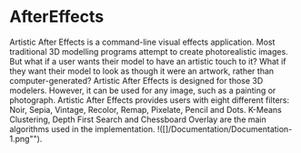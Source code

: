 # AfterEffects
Artistic After Effects is a command-line visual effects application.
Most traditional 3D modelling programs attempt to create photorealistic images. But what if a user wants their model to have an artistic touch to it? What if they want their model to look as though it were an artwork, rather than computer-generated? Artistic After Effects is designed for those 3D modelers. However, it can be used for any image, such as a painting or photograph.
Artistic After Effects provides users with eight different filters: Noir, Sepia, Vintage, Recolor, Remap, Pixelate, Pencil and Dots.
K-Means Clustering, Depth First Search and Chessboard Overlay are the main algorithms used in the implementation.
!([]/Documentation/Documentation-1.png"").
